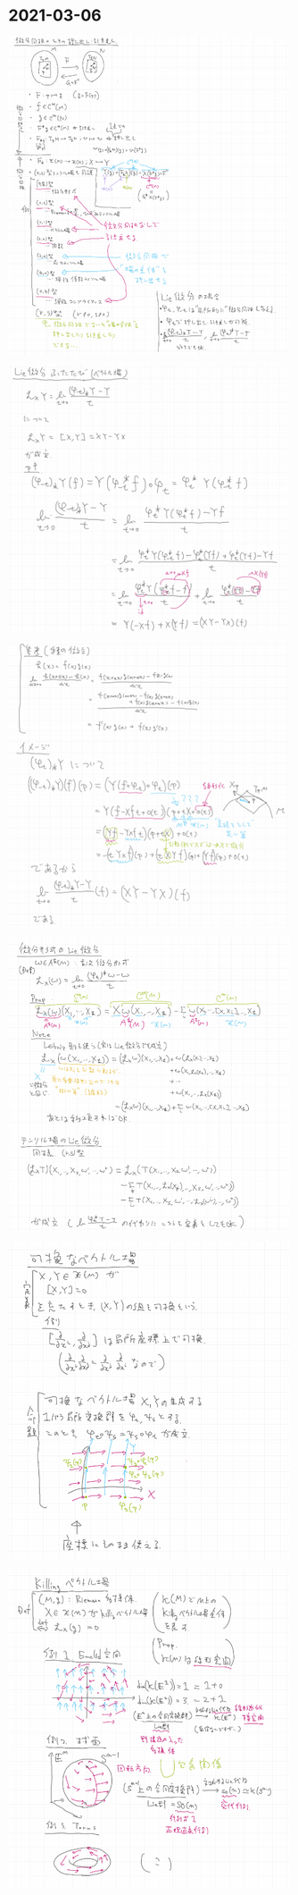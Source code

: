 # 2021-03-06

![](img/2021-03-06_1.png)

![](img/2021-03-06_2.png)

![](img/2021-03-06_3.png)

![](img/2021-03-06_4.png)

![](img/2021-03-06_5.png)

![](img/2021-03-06_6.png)

